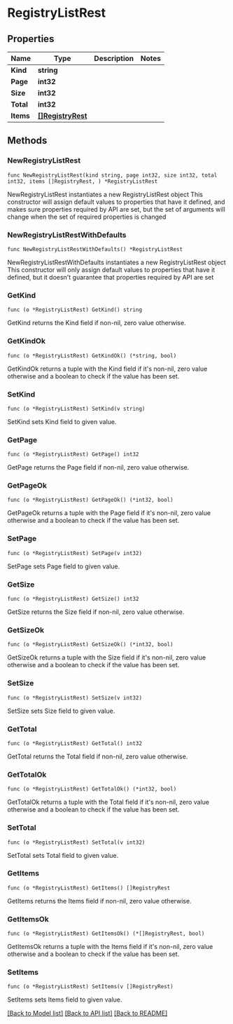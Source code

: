 # RegistryListRest

## Properties

Name | Type | Description | Notes
------------ | ------------- | ------------- | -------------
**Kind** | **string** |  | 
**Page** | **int32** |  | 
**Size** | **int32** |  | 
**Total** | **int32** |  | 
**Items** | [**[]RegistryRest**](RegistryRest.md) |  | 


## Methods

### NewRegistryListRest

`func NewRegistryListRest(kind string, page int32, size int32, total int32, items []RegistryRest, ) *RegistryListRest`

NewRegistryListRest instantiates a new RegistryListRest object
This constructor will assign default values to properties that have it defined,
and makes sure properties required by API are set, but the set of arguments
will change when the set of required properties is changed

### NewRegistryListRestWithDefaults

`func NewRegistryListRestWithDefaults() *RegistryListRest`

NewRegistryListRestWithDefaults instantiates a new RegistryListRest object
This constructor will only assign default values to properties that have it defined,
but it doesn't guarantee that properties required by API are set


### GetKind

`func (o *RegistryListRest) GetKind() string`

GetKind returns the Kind field if non-nil, zero value otherwise.

### GetKindOk

`func (o *RegistryListRest) GetKindOk() (*string, bool)`

GetKindOk returns a tuple with the Kind field if it's non-nil, zero value otherwise
and a boolean to check if the value has been set.

### SetKind

`func (o *RegistryListRest) SetKind(v string)`

SetKind sets Kind field to given value.



### GetPage

`func (o *RegistryListRest) GetPage() int32`

GetPage returns the Page field if non-nil, zero value otherwise.

### GetPageOk

`func (o *RegistryListRest) GetPageOk() (*int32, bool)`

GetPageOk returns a tuple with the Page field if it's non-nil, zero value otherwise
and a boolean to check if the value has been set.

### SetPage

`func (o *RegistryListRest) SetPage(v int32)`

SetPage sets Page field to given value.



### GetSize

`func (o *RegistryListRest) GetSize() int32`

GetSize returns the Size field if non-nil, zero value otherwise.

### GetSizeOk

`func (o *RegistryListRest) GetSizeOk() (*int32, bool)`

GetSizeOk returns a tuple with the Size field if it's non-nil, zero value otherwise
and a boolean to check if the value has been set.

### SetSize

`func (o *RegistryListRest) SetSize(v int32)`

SetSize sets Size field to given value.



### GetTotal

`func (o *RegistryListRest) GetTotal() int32`

GetTotal returns the Total field if non-nil, zero value otherwise.

### GetTotalOk

`func (o *RegistryListRest) GetTotalOk() (*int32, bool)`

GetTotalOk returns a tuple with the Total field if it's non-nil, zero value otherwise
and a boolean to check if the value has been set.

### SetTotal

`func (o *RegistryListRest) SetTotal(v int32)`

SetTotal sets Total field to given value.



### GetItems

`func (o *RegistryListRest) GetItems() []RegistryRest`

GetItems returns the Items field if non-nil, zero value otherwise.

### GetItemsOk

`func (o *RegistryListRest) GetItemsOk() (*[]RegistryRest, bool)`

GetItemsOk returns a tuple with the Items field if it's non-nil, zero value otherwise
and a boolean to check if the value has been set.

### SetItems

`func (o *RegistryListRest) SetItems(v []RegistryRest)`

SetItems sets Items field to given value.




[[Back to Model list]](../README.md#documentation-for-models) [[Back to API list]](../README.md#documentation-for-api-endpoints) [[Back to README]](../README.md)

